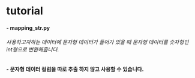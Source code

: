 tutorial
=============
#### - mapping_str.py
###### 사용하고자하는 데이터에 문자형 데이터가 들어가 있을 때 문자형 데이터를 숫자형인 int형으로 변환해줍니다.
#### - 문자형 데이터 컬럼을 따로 추출 하지 않고 사용할 수 있습니다. 



